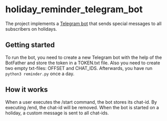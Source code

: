 # holiday_reminder_telegram_bot
The project implements a [Telegram bot](https://github.com/python-telegram-bot/python-telegram-bot) that sends special messages to all subscribers on holidays.

## Getting started
To run the bot, you need to create a new Telegram bot with the help of the BotFather and store the token in a TOKEN.txt file. Also you need to create two empty txt-files: OFFSET and CHAT_IDS. Afterwards, you have run `python3 reminder.py` once a day.

## How it works
When a user executes the /start command, the bot stores its chat-id. By executing /end, the chat-id will be removed. When the bot is started on a holiday, a custom message is sent to all chat-ids.